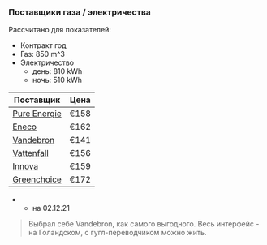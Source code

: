 ### Поставщики газа / электричества

Рассчитано для показателей:
* Контракт год
* Газ: 850 m^3
* Электричество
  * день: 810 kWh
  * ночь: 510 kWh

| Поставщик    	| Цена 	|
|--------------	|------	|
| [Pure Energie](https://pure-energie.nl/) 	| €158 	|
| [Eneco](https://www.eneco.nl/)        	| €162 	|
| [Vandebron](https://vandebron.nl/)    	| €141 	|
| [Vattenfall](https://vandebron.nl/)   	| €156 	|
| [Innova](https://www.innovaenergie.nl/)       	| €159 	|
| [Greenchoice](https://www.greenchoice.nl/) 	| €172 	|
* - на 02.12.21

> Выбрал себе Vandebron, как самого выгодного. Весь интерфейс - на Голандском, с гугл-переводчиком можно жить. 
